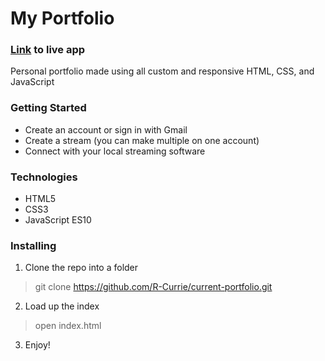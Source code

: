 # My Portfolio

### [Link](robertcurrie.netlify.com) to live app

 Personal portfolio made using all custom and responsive HTML, CSS, and JavaScript

### Getting Started
* Create an account or sign in with Gmail
* Create a stream (you can make multiple on one account)
* Connect with your local streaming software

### Technologies
* HTML5
* CSS3
* JavaScript ES10

### Installing

1. Clone the repo into a folder
> git clone https://github.com/R-Currie/current-portfolio.git
2. Load up the index
> open index.html
3. Enjoy!

